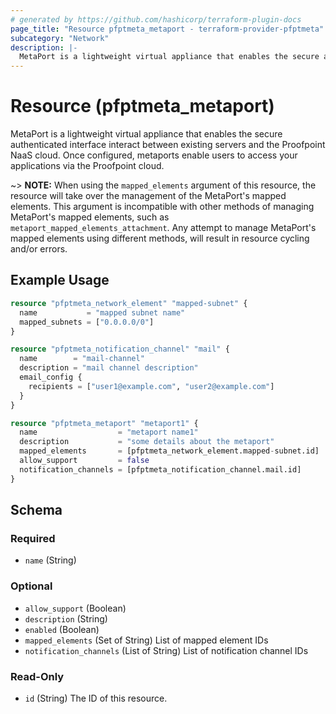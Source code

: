 ```yaml
---
# generated by https://github.com/hashicorp/terraform-plugin-docs
page_title: "Resource pfptmeta_metaport - terraform-provider-pfptmeta"
subcategory: "Network"
description: |-
  MetaPort is a lightweight virtual appliance that enables the secure authenticated interface interact between existing servers and the Proofpoint NaaS cloud. Once configured, metaports enable users to access your applications via the Proofpoint cloud.
---
```


# Resource (pfptmeta_metaport)

MetaPort is a lightweight virtual appliance that enables the secure authenticated interface interact between existing servers and the Proofpoint NaaS cloud. Once configured, metaports enable users to access your applications via the Proofpoint cloud.

~> **NOTE:** When using the `mapped_elements` argument of this resource, the resource will take over the management of the MetaPort's mapped elements.
This argument is incompatible with other methods of managing MetaPort's mapped elements, such as `metaport_mapped_elements_attachment`.
Any attempt to manage MetaPort's mapped elements using different methods, will result in resource cycling and/or errors.

## Example Usage

```terraform
resource "pfptmeta_network_element" "mapped-subnet" {
  name           = "mapped subnet name"
  mapped_subnets = ["0.0.0.0/0"]
}

resource "pfptmeta_notification_channel" "mail" {
  name        = "mail-channel"
  description = "mail channel description"
  email_config {
    recipients = ["user1@example.com", "user2@example.com"]
  }
}

resource "pfptmeta_metaport" "metaport1" {
  name                  = "metaport name1"
  description           = "some details about the metaport"
  mapped_elements       = [pfptmeta_network_element.mapped-subnet.id]
  allow_support         = false
  notification_channels = [pfptmeta_notification_channel.mail.id]
}
```

<!-- schema generated by tfplugindocs -->
## Schema

### Required

- `name` (String)

### Optional

- `allow_support` (Boolean)
- `description` (String)
- `enabled` (Boolean)
- `mapped_elements` (Set of String) List of mapped element IDs
- `notification_channels` (List of String) List of notification channel IDs

### Read-Only

- `id` (String) The ID of this resource.
